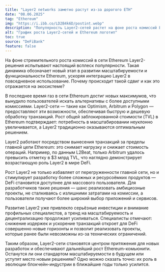 ```yaml
---
title: "Layer2 networks заметно растут из-за дорогого ETH"
date: "08.06.2025"
tag: "Ethereum"
img: "https://i.ibb.co/LD2B4k6D/postint.webp"
description: "Популярность Layer2-сетей растет на фоне роста комиссий Ethereum."
alt: "График роста Layer2-сетей и Ethereum логотип"
toc: true
source: "DeFiBank"
feature: false
---
```


На фоне стремительного роста комиссий в сети Ethereum Layer2-решения испытывают настоящий всплеск популярности. Такая динамика обозначает новый этап в развитии масштабируемости и функциональности Ethereum, ускоряя интеграцию Layer2 в повседневное использование. Почему происходит такой сдвиг и как это отражается на экосистеме?

В последнее время газ в сети Ethereum достиг новых максимумов, что вынудило пользователей искать альтернативы с более доступными комиссиями. Layer2-сети — такие как Optimism, Arbitrum и Polygon — предоставляют эти возможности, обеспечивая быструю и дешевую обработку транзакций. Рост общей заблокированной стоимости (TVL) в Ethereum подтверждает: потребность в масштабировании неуклонно увеличивается, а Layer2 традиционно оказываются оптимальным решением.

Layer2 работают посредством вынесения транзакций за пределы главной цепи Ethereum: это снимает нагрузку и снижает стоимость операций. Например, по данным L2Beat, только Arbitrum удалось превысить отметку в $3 млрд TVL, что наглядно демонстрирует возрастающую роль Layer2 в мире DeFi.

Рост Layer2 не только избавляет от перегруженности главной сети, но и стимулирует разработку более сложных и ресурсоёмких продуктов — DeFi становится доступнее для массового пользователя. Для разработчиков такие решения — шанс реализовать амбициозные проекты, не сталкиваясь с излишними затратами на комиссии, а пользователи получают более широкий выбор приложений и сервисов.

Развитие Layer2 уже привлекло серьёзные инвестиции и внимание профильных специалистов, а тренд на масштабируемость и децентрализацию продолжает усиливаться. Специалисты отмечают: снижение издержек и ускорение транзакций откроет для DeFi совершенно новые горизонты и позволит реализовать проекты, которые ранее были невозможны из-за технических ограничений.

Таким образом, Layer2-сети становятся центром притяжения для новых разработок и обеспечивают дальнейший рост Ethereum-комьюнити. Останутся ли они стандартом масштабируемости в будущем или уступят место новым решениям? Одно можно сказать точно: их роль в эволюции блокчейн-индустрии в ближайшие годы только усилится.